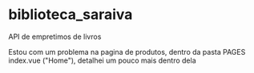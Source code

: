 # biblioteca_saraiva
 API de empretimos de livros

Estou com um problema na pagina de produtos, dentro da pasta PAGES index.vue ("Home"), detalhei um pouco mais dentro dela
